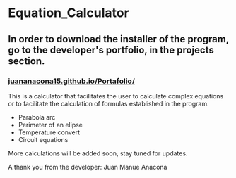 # Equation_Calculator
<div>
 <h2>In order to download the installer of the program, go to the developer's portfolio, in the projects section.</h2>
 <h3><a href="https://juananacona15.github.io/Portafolio/" target="_blank">juananacona15.github.io/Portafolio/</a></h3>
</div>
<div>
 <p>This is a calculator that facilitates the user to calculate complex equations or to facilitate the calculation of formulas established in the program.</p>
 <ul>
   <li>Parabola arc</li>
   <li>Perimeter of an elipse</li>
   <li>Temperature convert</li>
   <li>Circuit equations</li>
 </ul>
</div>
 <p>More calculations will be added soon, stay tuned for updates.</p>
 <p>A thank you from the developer: Juan Manue Anacona</p>
 
